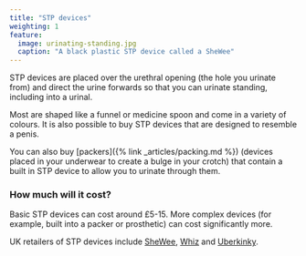```yaml
---
title: "STP devices"
weighting: 1
feature:
  image: urinating-standing.jpg
  caption: "A black plastic STP device called a SheWee"
---
```


STP devices are placed over the urethral opening (the hole you urinate from) and direct the urine forwards so that you can urinate standing, including into a urinal.

Most are shaped like a funnel or medicine spoon and come in a variety of colours. It is also possible to buy STP devices that are designed to resemble a penis.

You can also buy [packers]({% link _articles/packing.md %}) (devices placed in your underwear to create a bulge in your crotch) that contain a built in STP device to allow you to urinate through them.

### How much will it cost?

Basic STP devices can cost around £5-15. More complex devices (for example, built into a packer or prosthetic) can cost significantly more. 

UK retailers of STP devices include [SheWee](http://www.shewee.com/), [Whiz](http://www.whizproducts.co.uk) and [Uberkinky](http://www.uberkinky.co.uk).